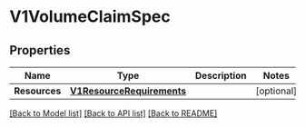 # V1VolumeClaimSpec

## Properties

Name | Type | Description | Notes
------------ | ------------- | ------------- | -------------
**Resources** | [**V1ResourceRequirements**](v1ResourceRequirements.md) |  | [optional] 

[[Back to Model list]](../README.md#documentation-for-models) [[Back to API list]](../README.md#documentation-for-api-endpoints) [[Back to README]](../README.md)


